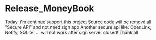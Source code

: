 # Release_MoneyBook
Today, i'm continue support this project
Source code will be remove all "Secure API" and not need sign app
Another secure api like: OpenLink, Notify, SQLite, ... will not work after sign server closed!
Thank all
